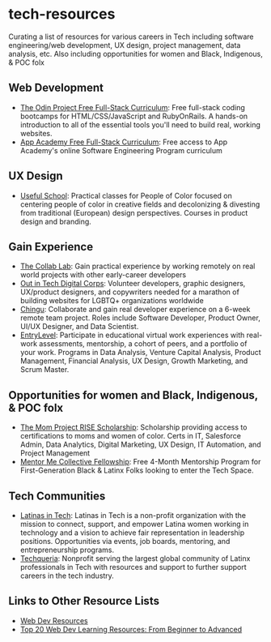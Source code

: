 # tech-resources
Curating a list of resources for various careers in Tech including software engineering/web development, UX design, project management, data analysis, etc. Also including opportunities for women and Black, Indigenous, & POC folx

## Web Development
* [The Odin Project Free Full-Stack Curriculum](https://www.theodinproject.com/): Free full-stack coding bootcamps for HTML/CSS/JavaScript and RubyOnRails. A hands-on introduction to all of the essential tools you'll need to build real, working websites.
* [App Academy Free Full-Stack Curriculum](https://www.appacademy.io/course/app-academy-open?_fbp=fb.1.1661239642815.1161872022&_ga=GA1.1.985012179.1661239639): Free access to App Academy's online Software Engineering Program curriculum

## UX Design
* [Useful School](https://www.usefulschool.com/): Practical classes for People of Color focused on centering people of color in creative fields and decolonizing & divesting from traditional (European) design perspectives. Courses in product design and branding. 

## Gain Experience
* [The Collab Lab](https://the-collab-lab.codes/): Gain practical experience by working remotely on real world projects with other early-career developers
* [Out in Tech Digital Corps](https://outintech.com/digital-corps/): Volunteer developers, graphic designers, UX/product designers, and copywriters needed for a marathon of building websites for LGBTQ+ organizations worldwide
* [Chingu](https://www.chingu.io/): Collaborate and gain real developer experience on a 6-week remote team project. Roles include Software Developer, Product Owner, UI/UX Designer, and Data Scientist.
* [EntryLevel](https://www.entrylevel.net/): Participate in educational virtual work experiences with real-work assessments, mentorship, a cohort of peers, and a portfolio of your work. Programs in Data Analysis, Venture Capital Analysis, Product Management, Financial Analysis, UX Design, Growth Marketing, and Scrum Master.

## Opportunities for women and Black, Indigenous, & POC folx
* [The Mom Project RISE Scholarship](https://work.themomproject.com/riseabout): Scholarship providing access to certifications to moms and women of color. Certs in IT, Salesforce Admin, Data Analytics, Digital Marketing, UX Design, IT Automation, and Project Management
* [Mentor Me Collective Fellowship](https://www.mentormecollective.org/fellowship): Free 4-Month Mentorship Program for First-Generation Black & Latinx Folks looking to enter the Tech Space.

## Tech Communities
* [Latinas in Tech](https://latinasintech.org/): Latinas in Tech is a non-profit organization with the mission to connect, support, and empower Latina women working in technology and a vision to achieve fair representation in leadership positions. Opportunities via events, job boards, mentoring, and entrepreneurship programs.
* [Techqueria](https://techqueria.org/): Nonprofit serving the largest global community of Latinx professionals in Tech with resources and support to further support careers in the tech industry.

## Links to Other Resource Lists
* [Web Dev Resources](https://github.com/karantondare/web-dev-resources)
* [Top 20 Web Dev Learning Resources: From Beginner to Advanced](https://dev.to/alexomeyer/top-20-web-development-learning-resources-from-beginner-to-advanced-4h8a)

